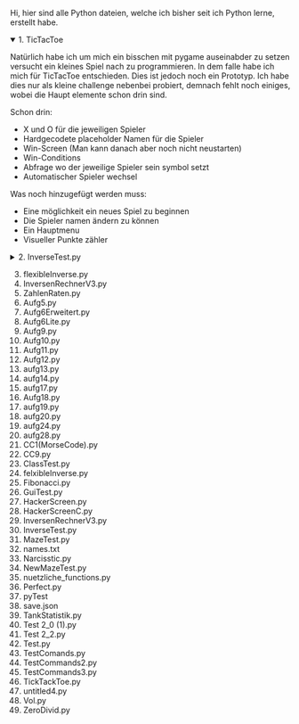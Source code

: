 Hi, hier sind alle Python dateien, welche ich bisher seit ich Python lerne, erstellt habe.

<details open>
  <summary>1. TicTacToe</summary>

  Natürlich habe ich um mich ein bisschen mit pygame auseinabder zu setzen versucht ein kleines Spiel nach zu programmieren. In dem falle habe ich mich für TicTacToe entschieden.
  Dies ist jedoch noch ein Prototyp. Ich habe dies nur als kleine challenge nebenbei probiert, demnach fehlt noch einiges, wobei die Haupt elemente schon drin sind.

  Schon drin:
  * X und O für die jeweiligen Spieler
  * Hardgecodete placeholder Namen für die Spieler
  * Win-Screen (Man kann danach aber noch nicht neustarten)
  * Win-Conditions
  * Abfrage wo der jeweilige Spieler sein symbol setzt
  * Automatischer Spieler wechsel

  Was noch hinzugefügt werden muss:
  * Eine möglichkeit ein neues Spiel zu beginnen
  * Die Spieler namen ändern zu können
  * Ein Hauptmenu
  * Visueller Punkte zähler
  
</details>


<details>
  <summary>2. InverseTest.py</summary>

  Dies war mein erster versuch an einem komplexen Projekt. Denn da wir im Mathe Unterricht gerade Inversen berechnen hatten, dachte ich mir, dass es doch eine witzige Idee sei, daraus ein Python Script zu machen, welches mir die Inverse einer 2x2 Matrix ausrechnet oder den Gauß an einer 3x3 Matrix anwendet.
  
</details>


3. flexibleInverse.py
4. InversenRechnerV3.py
5. ZahlenRaten.py
6. Aufg5.py
7. Aufg6Erweitert.py
8. Aufg6Lite.py
9. Aufg9.py
10. Aufg10.py
11. Aufg11.py
12. Aufg12.py
13. aufg13.py
14. aufg14.py
15. aufg17.py
16. Aufg18.py
17. aufg19.py
18. aufg20.py
19. aufg24.py
20. aufg28.py
21. CC1(MorseCode).py
22. CC9.py
23. ClassTest.py
24. felxibleInverse.py
25. Fibonacci.py
26. GuiTest.py
27. HackerScreen.py
28. HackerScreenC.py
29. InversenRechnerV3.py
30. InverseTest.py
31. MazeTest.py
32. names.txt
33. Narcisstic.py
34. NewMazeTest.py
35. nuetzliche_functions.py
36. Perfect.py
37. pyTest
38. save.json
39. TankStatistik.py
40. Test 2_0 (1).py
41. Test 2_2.py
42. Test.py
43. TestComands.py
44. TestCommands2.py
45. TestCommands3.py
46. TickTackToe.py
47. untitled4.py
48. Vol.py
49. ZeroDivid.py
